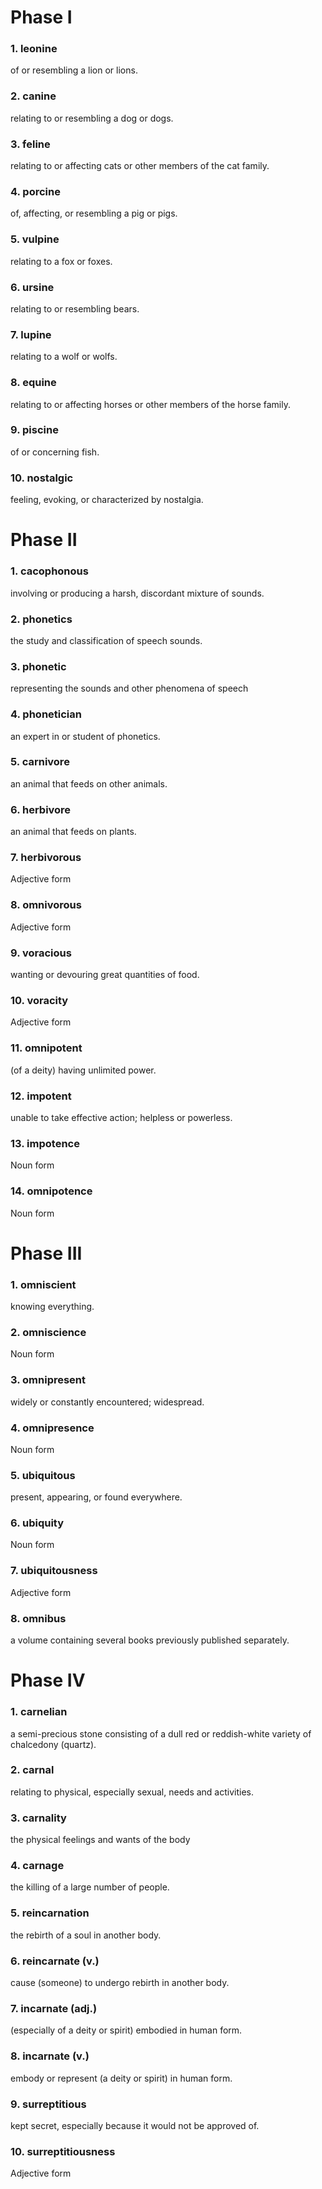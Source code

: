 # Phase I

### 1. leonine

of or resembling a lion or lions.

### 2. canine

relating to or resembling a dog or dogs.

### 3. feline

relating to or affecting cats or other members of the cat family.

### 4. porcine

of, affecting, or resembling a pig or pigs.

### 5. vulpine

relating to a fox or foxes.

### 6. ursine

relating to or resembling bears.

### 7. lupine

relating to a wolf or wolfs.

### 8. equine

relating to or affecting horses or other members of the horse family.

### 9. piscine

of or concerning fish.

### 10. nostalgic

feeling, evoking, or characterized by nostalgia.

# Phase II

### 1. cacophonous

involving or producing a harsh, discordant mixture of sounds.

### 2. phonetics

the study and classification of speech sounds.

### 3. phonetic

representing the sounds and other phenomena of speech

### 4. phonetician

an expert in or student of phonetics.

### 5. carnivore

an animal that feeds on other animals.

### 6. herbivore

an animal that feeds on plants.

### 7. herbivorous

Adjective form

### 8. omnivorous

Adjective form

### 9. voracious

wanting or devouring great quantities of food.

### 10. voracity

Adjective form

### 11. omnipotent

(of a deity) having unlimited power.

### 12. impotent

unable to take effective action; helpless or powerless.

### 13. impotence

Noun form

### 14. omnipotence

Noun form

# Phase III

### 1. omniscient

knowing everything.

### 2. omniscience

Noun form

### 3. omnipresent

widely or constantly encountered; widespread.

### 4. omnipresence

Noun form

### 5. ubiquitous

present, appearing, or found everywhere.

### 6. ubiquity

Noun form

### 7. ubiquitousness

Adjective form

### 8. omnibus

a volume containing several books previously published separately.

# Phase IV

### 1. carnelian

a semi-precious stone consisting of a dull red or reddish-white variety of chalcedony (quartz).

### 2. carnal

relating to physical, especially sexual, needs and activities.

### 3. carnality

the physical feelings and wants of the body

### 4. carnage

the killing of a large number of people.

### 5. reincarnation

the rebirth of a soul in another body.

### 6. reincarnate (v.)

cause (someone) to undergo rebirth in another body.

### 7. incarnate (adj.)

(especially of a deity or spirit) embodied in human form.

### 8. incarnate (v.)

embody or represent (a deity or spirit) in human form.

### 9. surreptitious

kept secret, especially because it would not be approved of.

### 10. surreptitiousness

Adjective form
